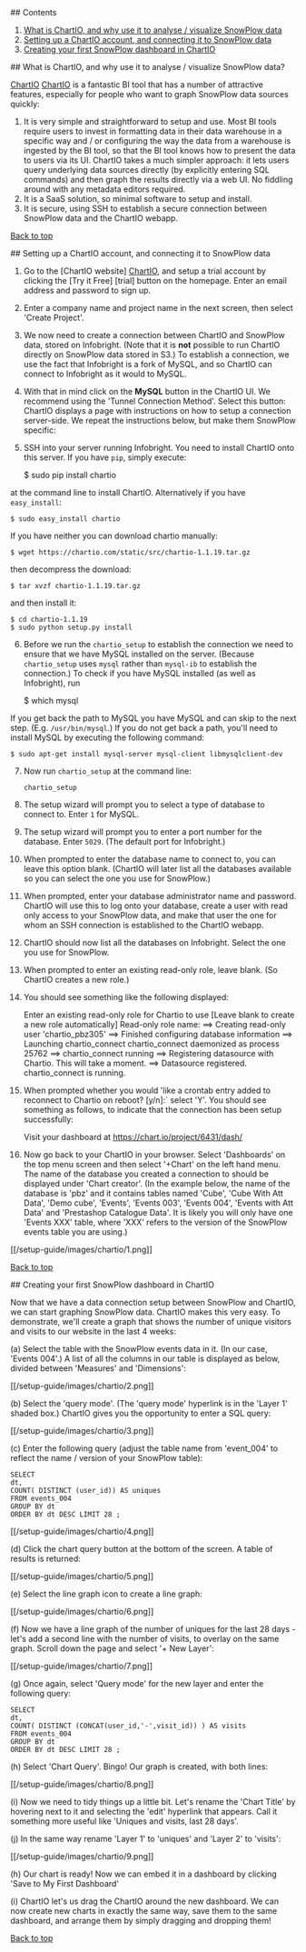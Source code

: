<a name="top" />
## Contents

1. [What is ChartIO, and why use it to analyse / visualize SnowPlow data](#what-and-why)
2. [Setting up a ChartIO account, and connecting it to SnowPlow data](#setup)
3. [Creating your first SnowPlow dashboard in ChartIO](#1st-dashboard)

<a name="what-and-why" />
## What is ChartIO, and why use it to analyse / visualize SnowPlow data?

[ChartIO] [ChartIO] is a fantastic BI tool that has a number of attractive features, especially for people who want to graph SnowPlow data sources quickly:

1. It is very simple and straightforward to setup and use. Most BI tools require users to invest in formatting data in their data warehouse in a specific way and / or configuring the way the data from a warehouse is ingested by the BI tool, so that the BI tool knows how to present the data to users via its UI. ChartIO takes a much simpler approach: it lets users query underlying data sources directly (by explicitly entering SQL commands) and then graph the results directly via a web UI. No fiddling around with any metadata editors required.
2. It is a SaaS solution, so minimal software to setup and install.
3. It is secure, using SSH to establish a secure connection between SnowPlow data and the ChartIO webapp.

[Back to top](#top)

<a name="setup" />
## Setting up a ChartIO account, and connecting it to SnowPlow data

1. Go to the [ChartIO website] [ChartIO], and setup a trial account by clicking the [Try it Free] [trial] button on the homepage. Enter an email address and password to sign up.

2. Enter a company name and project name in the next screen, then select 'Create Project'.

3. We now need to create a connection between ChartIO and SnowPlow data, stored on Infobright. (Note that it is **not** possible to run ChartIO directly on SnowPlow data stored in S3.) To establish a connection, we use the fact that Infobright is a fork of MySQL, and so ChartIO can connect to Infobright as it would to MySQL.

4. With that in mind click on the **MySQL** button in the ChartIO UI. We recommend using the 'Tunnel Connection Method'. Select this button: ChartIO displays a page with instructions on how to setup a connection server-side. We repeat the instructions below, but make them SnowPlow specific:

5. SSH into your server running Infobright. You need to install ChartIO onto this server. If you have `pip`, simply execute:

	$ sudo pip install chartio

at the command line to install ChartIO. Alternatively if you have `easy_install`:

	$ sudo easy_install chartio

If you have neither you can download chartio manually:

	$ wget https://chartio.com/static/src/chartio-1.1.19.tar.gz

then decompress the download:

	$ tar xvzf chartio-1.1.19.tar.gz

and then install it:

	$ cd chartio-1.1.19
	$ sudo python setup.py install

6. Before we run the `chartio_setup` to establish the connection we need to ensure that we have MySQL installed on the server. (Because `chartio_setup` uses `mysql` rather than `mysql-ib` to establish the connection.) To check if you have MySQL installed (as well as Infobright), run 

	$ which mysql

If you get back the path to MySQL you have MySQL and can skip to the next step. (E.g. `/usr/bin/mysql`.) If you do not get back a path, you'll need to install MySQL by executing the following command:

	$ sudo apt-get install mysql-server mysql-client libmysqlclient-dev

7. Now run `chartio_setup` at the command line:

	`chartio_setup`

8. The setup wizard will prompt you to select a type of database to connect to. Enter `1` for MySQL.

9. The setup wizard will prompt you to enter a port number for the database. Enter `5029`. (The default port for Infobright.)

10. When prompted to enter the database name to connect to, you can leave this option blank. (ChartIO will later list all the databases available so you can select the one you use for SnowPlow.)

11. When prompted, enter your database administrator name and password. ChartIO will use this to log onto your database, create a user with read only access to your SnowPlow data, and make that user the one for whom an SSH connection is established to the ChartIO webapp.

12. ChartIO should now list all the databases on Infobright. Select the one you use for SnowPlow.

13. When prompted to enter an existing read-only role, leave blank. (So ChartIO creates a new role.)

14. You should see something like the following displayed:

	Enter an existing read-only role for Chartio to use
	    [Leave blank to create a new role automatically]
	Read-only role name: 
	==> Creating read-only user 'chartio_pbz305'
	==> Finished configuring database information
	==> Launching chartio_connect
	chartio_connect daemonized as process 25762
	==> chartio_connect running
	==> Registering datasource with Chartio. This will take a moment.
	==> Datasource registered. chartio_connect is running.

15. When prompted whether you would 'like a crontab entry added to reconnect to Chartio on reboot? [y/n]:` select 'Y'. You should see something as follows, to indicate that the connection has been setup successfully:

	Visit your dashboard at
	  https://chart.io/project/6431/dash/

16. Now go back to your ChartIO in your browser. Select 'Dashboards' on the top menu screen and then select '+Chart' on the left hand menu. The name of the database you created a connection to should be displayed under 'Chart creator'. (In the example below, the name of the database is 'pbz' and it contains tables named 'Cube', 'Cube With Att Data', 'Demo cube', 'Events', 'Events 003', 'Events 004', 'Events with Att Data' and 'Prestashop Catalogue Data'. It is likely you will only have one 'Events XXX' table, where 'XXX' refers to the version of the SnowPlow events table you are using.)

[[/setup-guide/images/chartio/1.png]]


[Back to top](#top)

<a name="1st-dashboard" />
## Creating your first SnowPlow dashboard in ChartIO

Now that we have a data connection setup between SnowPlow and ChartIO, we can start graphing SnowPlow data. ChartIO makes this very easy. To demonstrate, we'll create a graph that shows the number of unique visitors and visits to our website in the last 4 weeks:

(a) Select the table with the SnowPlow events data in it. (In our case, 'Events 004'.) A list of all the columns in our table is displayed as below, divided between 'Measures' and 'Dimensions':

[[/setup-guide/images/chartio/2.png]]

(b) Select the 'query mode'. (The 'query mode' hyperlink is in the 'Layer 1' shaded box.) ChartIO gives you the opportunity to enter a SQL query:

[[/setup-guide/images/chartio/3.png]]

(c) Enter the following query (adjust the table name from 'event_004' to reflect the name / version of your SnowPlow table):

	SELECT
	dt,
	COUNT( DISTINCT (user_id)) AS uniques
	FROM events_004
	GROUP BY dt
	ORDER BY dt DESC LIMIT 28 ;

[[/setup-guide/images/chartio/4.png]]

(d) Click the chart query button at the bottom of the screen. A table of results is returned:

[[/setup-guide/images/chartio/5.png]]

(e) Select the line graph icon to create a line graph:

[[/setup-guide/images/chartio/6.png]]

(f) Now we have a line graph of the number of uniques for the last 28 days - let's add a second line with the number of visits, to overlay on the same graph. Scroll down the page and select '+ New Layer':

[[/setup-guide/images/chartio/7.png]]

(g) Once again, select 'Query mode' for the new layer and enter the following query:

	SELECT
	dt,
	COUNT( DISTINCT (CONCAT(user_id,'-',visit_id)) ) AS visits
	FROM events_004
	GROUP BY dt
	ORDER BY dt DESC LIMIT 28 ;

(h) Select 'Chart Query'. Bingo! Our graph is created, with both lines:

[[/setup-guide/images/chartio/8.png]]

(i) Now we need to tidy things up a little bit. Let's rename the 'Chart Title' by hovering next to it and selecting the 'edit' hyperlink that appears. Call it something more useful like 'Uniques and visits, last 28 days'.

(j) In the same way rename 'Layer 1' to 'uniques' and 'Layer 2' to 'visits':

[[/setup-guide/images/chartio/9.png]]

(h) Our chart is ready! Now we can embed it in a dashboard by clicking 'Save to My First Dashboard'

(i) ChartIO let's us drag the ChartIO around the new dashboard. We can now create new charts in exactly the same way, save them to the same dashboard, and arrange them by simply dragging and dropping them!


[Back to top](#top)


[ChartIO]: http://chartio.com/